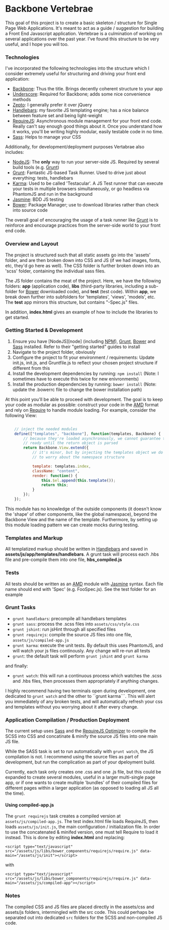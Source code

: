 # Backbone Vertebrae

This goal of this project is to create a basic skeleton / structure for Single Page Web Applications. It's meant to act as a guide / suggestion for building a Front End Javascript application. Vertebrae is a culmination of working on several applications over the past year. I've found this structure to be very useful, and I hope you will too.

### Technologies

I've incorporated the following technologies into the structure which I consider extremely useful for structuring and driving your front end application:

*	[Backbone][backbone]: Thus the title. Brings decently coherent structure to your app
*	[Underscore][underscore]: Required for Backbone; adds some nice convenience methods
*	[Zepto][zepto]: I generally prefer it over jQuery
*	[Handlebars][handlebars]: my favorite JS templating engine; has a nice balance between feature set and being light-weight
*	[RequireJS][require]: Asynchronous module management for your front end code. Really can't say enough good things about it. Once you understand how it works, you'll be writing highly modular, easily testable code in no time.
*	[Sass][sass]: Helps to manage your CSS

Additionally, for development/deployment purposes Vertabrae also includes:

*	[NodeJS][nodejs]: The __only__ way to run your server-side JS. Required by several build tools (e.g. [Grunt][grunt])
*	[Grunt][grunt]: Fantastic JS-based Task Runner. Used to drive just about everything: tests, handlebars 
*	[Karma][karma]: Used to be called 'Testacular'. A JS Test runner that can execute your tests in multiple browsers simultaneously, or go headless via PhantomJS and run in the background
*	[Jasmine][jasmine]: BDD JS testing
*	[Bower][bower]: Package Manager; use to download libraries rather than check into source code

The overall goal of encouraging the usage of a task runner like [Grunt][grunt] is to reinforce and encourage practices from the server-side world to your front end code.

### Overview and Layout

The project is structured such that all static assets go into the 'assets' folder, and are then broken down into CSS and JS (if we had images, fonts, etc, they'd go here as well). The CSS folder is further broken down into an 'scss' folder, containing the individual sass files.

The JS folder contains the meat of the project. Here, we have the following folders: __app__ (application code), __libs__ (third-party libraries, including a sub-folder for [Bower][bower] downloaded code), and __test__ (test code). Within __app__, we break down further into subfolders for 'templates', 'views', 'models', etc. The __test__ app mirrors this structure, but contains "-Spec.js" files.

In addition, __index.html__ gives an example of how to include the libraries to get started.

### Getting Started & Development

1.    Ensure you have [NodeJS][node] (including [NPM](https://npmjs.org/)), [Grunt][grunt], [Bower][bower] and [Sass][sass] installed. Refer to their "getting started" guides to install
1.    Navigate to the project folder, obviously
1.    Configure the project to fit your environment / requirements: Update init.js, init.js, and Gruntfile.js to reflect your chosen project structure if different from this
1.    Install the development dependencies by running: ```npm install``` (Note: I sometimes have to execute this twice for new enivronments)
1.    Install the production dependencies by running: ```bower install``` (Note: update the .bowerrc file to change the bower installation path)

At this point you'll be able to proceed with development. The goal is to keep your code as modular as possible: construct your code in the [AMD][amd] format and rely on [Require][require] to handle module loading.
For example, consider the following View:

```javascript

	// inject the needed modules
	define(["templates", "backbone"], function(templates, Backbone) {
		// because they're loaded asynchronously, we cannot guarantee they'll be 
		// ready until the return object is parsed
		return Backbone.View.extend({
			// it's minor, but by injecting the templates object we do not have 
			// to worry about the namespace structure

			template: templates.index, 
			className: "content",
			render: function() {
				this.$el.append(this.template());
				return this;
			}
		});
	});

```

This module has no knowledge of the outside components (it doesn't know the 'shape' of other components, like the global namespace), beyond the Backbone View and the name of the template. Furthermore, by setting up this module loading pattern we can create mocks during testing.



### Templates and Markup

All templatized markup should be written in [Handlebars][handlebars] and saved in __assets/js/app/templates/handlebars__. A grunt task will process each .hbs file and pre-compile them into one file, __hbs_compiled.js__


### Tests

All tests should be written as an [AMD][amd] module with [Jasmine][jasmine] syntax. Each file name should end with 'Spec' (e.g. FooSpec.js). See the test folder for an example

### Grunt Tasks

*	```grunt handlebars```: precompile all handlebars templates
*	```grunt sass```: process the .scss files into ```assets/css/style.css```
*	```grunt jshint```: run jsHint through all specified files
*	```grunt requirejs```: compile the source JS files into one file, ```assets/js/compiled-app.js```
*	```grunt karma```: execute the unit tests. By default this uses PhantomJS, and will watch your js files continously. Any change will re-run all tests	
*	```grunt```: the default task will perform ``grunt jshint`` and ``grunt karma``

and finally:

*	```grunt watch```: this will run a continuous process which watches the .scss and .hbs files, then processes them appropriately if anything changes. 

I highly recommend having two terminals open during development, one dedicated to ```grunt watch``` and the other to ``grunt karma```. This will alert you immediately of any broken tests, and will automatically refresh your css and templates without you worrying about it after every change.


### Application Compilation / Production Deployment

The current setup uses [Sass][sass] and the [RequireJS Optimizer][require] to compile the SCSS into CSS and concatinate & minify the source JS files into one main JS file.

While the SASS task is set to run automatically with ```grunt watch```, the JS compilation is not. I recommend using the source files as part of development, but run the complication as part of your dpeloyment build.

Currently, each task only creates one .css and one .js file, but this could be expanded to create several modules, useful in a larger multi-single page app, or if one wants to create multiple 'bundles' of their compiled files for different pages within a larger application (as opposed to loading all JS all the time).

#### Using compiled-app.js

The ```grunt requirejs``` task creates a compiled version at ```assets/js/compiled-app.js```. The test index.html file loads RequireJS, then loads ```assets/js/init.js```, the main configuration / initialization file. 
In order to use the concatenated & minifed version, one must tell Require to load it instead. This is done by editing __index.html__ and replacing:


```<script type="text/javascript" src="/assets/js/libs/bower_components/requirejs/require.js" data-main="/assets/js/init"></script>```

with 

```<script type="text/javascript" src="/assets/js/libs/bower_components/requirejs/require.js" data-main="/assets/js/compiled-app"></script>```


### Notes

The compiled CSS and JS files are placed directly in the assets/css and assets/js folders, intermingled with the src code. This could perhaps be separated out into dedicated ```src``` folders for the SCSS and non-compiled JS code.


[zepto]: http://zeptojs.com/ 
[underscore]: http://underscorejs.org/ "Underscore.js"
[backbone]: http://backbonejs.org/  "Backbone.js"
[handlebars]: http://handlebarsjs.com/ "Handlebars"
[require]: http://requirejs.org/ "Require.js"
[nodejs]: http://nodejs.org/ "NodeJS"
[grunt]: http://gruntjs.com/ "Grunt"
[karma]: http://karma-runner.github.io/0.10/index.html "Karma"
[jasmine]: https://jasmine.github.io/ "Jasmine"
[bower]: http://bower.io/ "Bower"
[sass]: http://sass-lang.com/ "Sass"
[amd]: http://requirejs.org/docs/whyamd.html "Why AMD?"

